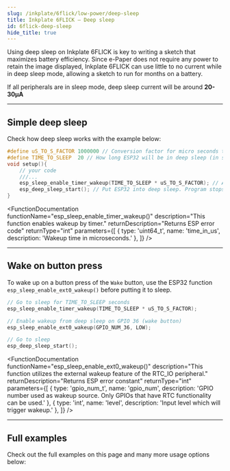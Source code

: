 ```yaml
---  
slug: /inkplate/6flick/low-power/deep-sleep  
title: Inkplate 6FLICK – Deep sleep
id: 6flick-deep-sleep  
hide_title: true  
---
```


<SectionTitle title="Deep sleep" backgroundImage="/img/deepsleep.jpg" />

Using deep sleep on Inkplate 6FLICK is key to writing a sketch that maximizes battery efficiency. Since e-Paper does not require any power to retain the image displayed, Inkplate 6FLICK can use little to no current while in deep sleep mode, allowing a sketch to run for months on a battery.

<InfoBox>If all peripherals are in sleep mode, deep sleep current will be around **20-30µA**</InfoBox>

---

## Simple deep sleep

Check how deep sleep works with the example below:

```cpp
#define uS_TO_S_FACTOR 1000000 // Conversion factor for micro seconds to seconds
#define TIME_TO_SLEEP  20 // How long ESP32 will be in deep sleep (in seconds)
void setup(){
    // your code
    ///...
    esp_sleep_enable_timer_wakeup(TIME_TO_SLEEP * uS_TO_S_FACTOR); // Activate wake-up timer -- wake up after 20s here
    esp_deep_sleep_start(); // Put ESP32 into deep sleep. Program stops here.
}
```

<FunctionDocumentation
  functionName="esp_sleep_enable_timer_wakeup()"
  description="This function enables wakeup by timer."
  returnDescription="Returns ESP error code"
  returnType="int"
  parameters={[
    { type: 'uint64_t', name: 'time_in_us', description: 'Wakeup time in microseconds.' },
  ]}
/>

<FunctionDocumentation
  functionName="esp_deep_sleep_start()"
  description="This function enters deep sleep with the configured wakeup options."
  returnType="None"
/>

---

## Wake on button press

To wake up on a button press of the `Wake` button, use the ESP32 function `esp_sleep_enable_ext0_wakeup()` before putting it to sleep.

```cpp
// Go to sleep for TIME_TO_SLEEP seconds
esp_sleep_enable_timer_wakeup(TIME_TO_SLEEP * uS_TO_S_FACTOR);

// Enable wakeup from deep sleep on GPIO 36 (wake button)
esp_sleep_enable_ext0_wakeup(GPIO_NUM_36, LOW);

// Go to sleep
esp_deep_sleep_start();
```

<FunctionDocumentation
  functionName="esp_sleep_enable_ext0_wakeup()"
  description="This function utilizes the external wakeup feature of the RTC_IO peripheral."
  returnDescription="Returns ESP error constant"
  returnType="int"
  parameters={[
    { type: 'gpio_num_t', name: 'gpio_num', description: 'GPIO number used as wakeup source. Only GPIOs that have RTC functionality can be used.' },
    { type: 'int', name: 'level', description: 'Input level which will trigger wakeup.' },
  ]}
/>

---

## Full examples

Check out the full examples on this page and many more usage options below:

<QuickLink 
  title="Inkplate6FLICK_DeepSleep" 
  description="This example will show you how you can use the low power functionality of the Inkplate board."
  url="https://github.com/SolderedElectronics/Inkplate-Arduino-library/tree/dev/examples/Inkplate6FLICK/Advanced/DeepSleep" 
/>